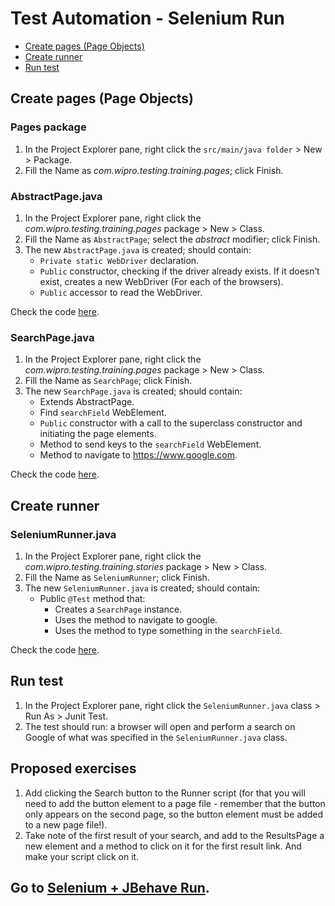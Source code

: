 # Test Automation - Selenium Run

- [Create pages (Page Objects)](#create-pages-page-objects)
- [Create runner](#create-runner)
- [Run test](#run-test)

## Create pages (Page Objects)

### Pages package
1.	In the Project Explorer pane, right click the `src/main/java folder` > New > Package.
2.	Fill the Name as *com.wipro.testing.training.pages*; click Finish.

### AbstractPage.java
1.	In the Project Explorer pane, right click the *com.wipro.testing.training.pages* package > New > Class.
2.	Fill the Name as `AbstractPage`; select the *abstract* modifier; click Finish.
3.	The new `AbstractPage.java` is created; should contain:
    - `Private static WebDriver` declaration.
    - `Public` constructor, checking if the driver already exists. If it doesn’t exist, creates a new WebDriver (For each of the browsers).
    - `Public` accessor to read the WebDriver.

Check the code [here][AbstractPage.java].


### SearchPage.java
1.	In the Project Explorer pane, right click the *com.wipro.testing.training.pages* package > New > Class.
2.	Fill the Name as `SearchPage`; click Finish.
3.	The new `SearchPage.java` is created; should contain:
    - Extends AbstractPage.
    - Find `searchField` WebElement.
    - `Public` constructor with a call to the superclass constructor and initiating the page elements.
    - Method to send keys to the `searchField` WebElement.
    - Method to navigate to https://www.google.com.

Check the code [here][SearchPage.java].


## Create runner

### SeleniumRunner.java
1.	In the Project Explorer pane, right click the *com.wipro.testing.training.stories* package > New > Class.
2.	Fill the Name as `SeleniumRunner`; click Finish.
3.	The new `SeleniumRunner.java` is created; should contain:
    - Public `@Test` method that:
        - Creates a `SearchPage` instance.
        - Uses the method to navigate to google.
        - Uses the method to type something in the `searchField`.

Check the code [here][SeleniumRunner.java].


## Run test
1.	In the Project Explorer pane, right click the `SeleniumRunner.java` class > Run As > Junit Test.
2.	The test should run: a browser will open and perform a search on Google of what was specified in the `SeleniumRunner.java` class.


## Proposed exercises
1.  Add clicking the Search button to the Runner script (for that you will need to add the button element to a page file - remember that the button only appears on the second page, so the button element must be added to a new page file!).
2.  Take note of the first result of your search, and add to the ResultsPage a new element and a method to click on it for the first result link. And make your script click on it.


## Go to [Selenium + JBehave Run][selenium-jbehave-run].


[AbstractPage.java]: ../master/java-files/pages/examples/AbstractPage.java
[SearchPage.java]: ../master/java-files/pages/examples/SearchPage.java
[SeleniumRunner.java]: ../master/java-files/runners/SeleniumRunner.java
[selenium-jbehave-run]: ../master/5.Selenium-JBehave-Run.md
